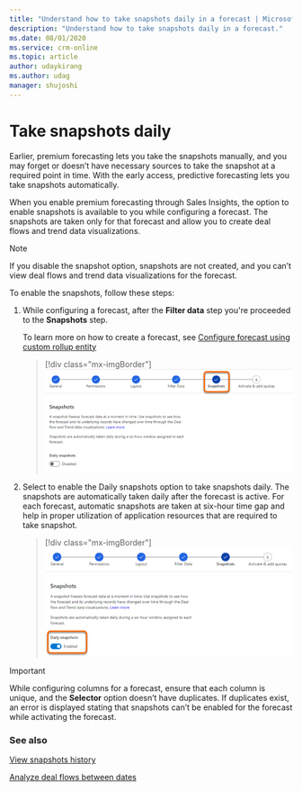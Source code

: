 ```yaml
---
title: "Understand how to take snapshots daily in a forecast | MicrosoftDocs"
description: "Understand how to take snapshots daily in a forecast."
ms.date: 08/01/2020
ms.service: crm-online
ms.topic: article
author: udaykirang
ms.author: udag
manager: shujoshi
---
```


# Take snapshots daily

<!-- Early access preview note will be added here -->

Earlier, premium forecasting lets you take the snapshots manually, and you may forget or doesn’t have necessary sources to take the snapshot at a required point in time. With the early access, predictive forecasting lets you take snapshots automatically. 

When you enable premium forecasting through Sales Insights, the option to enable snapshots is available to you while configuring a forecast. The snapshots are taken only for that forecast and allow you to create deal flows and trend data visualizations.

>[!NOTE]
>If you disable the snapshot option, snapshots are not created, and you can’t view deal flows and trend data visualizations for the forecast.

To enable the snapshots, follow these steps:

1.	While configuring a forecast, after the **Filter data** step you're proceeded to the **Snapshots** step. 

    To learn more on how to create a forecast, see [Configure forecast using custom rollup entity](https://docs.microsoft.com/dynamics365/sales-enterprise/configure-forecast-using-custom-rollup-entity)
 
    > [!div class="mx-imgBorder"]
    > ![Snapshot configuration step](media/predictive-forecasting-snapshot-configuration-step.png "Snapshot configuration step") 

2.	Select to enable the Daily snapshots option to take snapshots daily. The snapshots are automatically taken daily after the forecast is active. For each forecast, automatic snapshots are taken at six-hour time gap and help in proper utilization of application resources that are required to take snapshot.

    > [!div class="mx-imgBorder"]
    > ![Enable daily snapshot option](media/predictive-forecasting-snapshot-enable-daily.png "Enable daily snapshot option") 
 
>[!IMPORTANT]
>While configuring columns for a forecast, ensure that each column is unique, and the **Selector** option doesn’t have duplicates. If duplicates exist, an error is displayed stating that snapshots can’t be enabled for the forecast while activating the forecast.

### See also

[View snapshots history](view-snapshots-history.md)

[Analyze deal flows between dates](analyze-deal-flows.md)